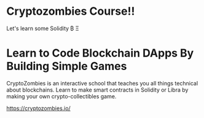 # Cryptozombies Course!!

Let's learn some Solidity ₿ Ξ

# Learn to Code Blockchain DApps By Building Simple Games

CryptoZombies is an interactive school that teaches you all things technical about blockchains. Learn to make smart
contracts in Solidity or Libra by making your own crypto-collectibles game.

https://cryptozombies.io/